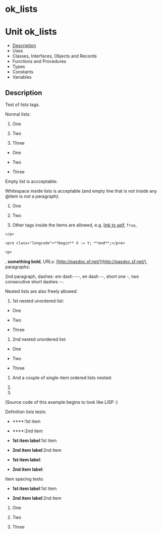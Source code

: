 # ok\_lists


# Unit ok\_lists

- [Description](#PasDoc-Description)
- Uses
- Classes, Interfaces, Objects and Records
- Functions and Procedures
- Types
- Constants
- Variables

<span id="PasDoc-Description"/>

## Description
Test of lists tags.</p>
<p>


Normal lists: 

1. One

1. Two

1. Three



 

- One

- Two

- Three





Empty list is accceptable: 



 





Whitespace inside lists is acceptable (and empty line that is not inside any @item is *not* a paragraph): 

1. One

1. Two

1.  Other tags inside the items are allowed, e.g. [link to self](ok_lists.md), `True`, 

```pascal
</p>

<pre class="longcode">**begin** X := Y; **end**;</pre>

<p>
```

, **something bold**, URLs: [http://pasdoc.sf.net/](http://pasdoc.sf.net/), paragraphs:

2nd paragraph, dashes: em dash ---, en dash --, short one -, two consecutive short dashes --. 





Nested lists are also freely allowed: 

1.  1st nested unordered list: 

- One

- Two

- Three



 

1.  2nd nested unordered list: 

- One

- Two

- Three



 

1.  And a couple of single-item ordered lists nested: 

1.  

1.  









(Source code of this example begins to look like LISP :) 





Definition lists tests:



-   ****:1st item

-   ****:2nd item







-   **1st item label**:1st item

-   **2nd item label**:2nd item







-   **1st item label**:

-   **2nd item label**:





Item spacing tests:



-   **1st item label**:1st item

-   **2nd item label**:2nd item







1. One

1. Two

1. Three



<span id="PasDoc-Uses"/>
